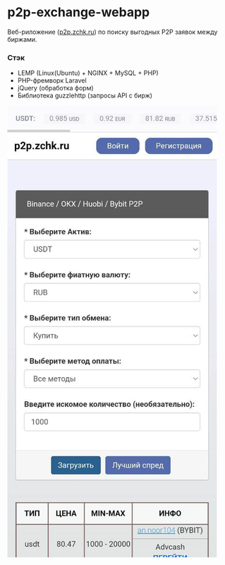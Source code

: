 # p2p-exchange-webapp
Веб-риложение ([p2p.zchk.ru](http://p2p.zchk.ru/)) по поиску выгодных P2P заявок между биржами.

### Стэк
- LEMP (Linux(Ubuntu) + NGINX + MySQL + PHP)
- PHP-фремворк Laravel
- jQuery (обработка форм) 
- Библиотека guzzlehttp (запросы API c бирж)

![Logo](https://github.com/zchk0/p2p-exchange-webapp/blob/main/logo-p2p.jpg?raw=true)
